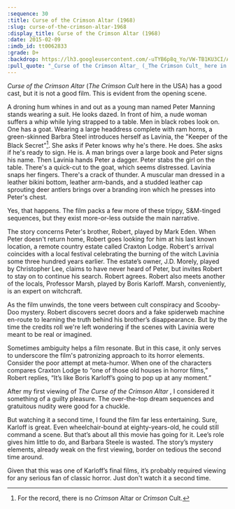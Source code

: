 ```yaml
---
:sequence: 30
:title: Curse of the Crimson Altar (1968)
:slug: curse-of-the-crimson-altar-1968
:display_title: Curse of the Crimson Altar (1968)
:date: 2015-02-09
:imdb_id: tt0062833
:grade: D+
:backdrop: https://lh3.googleusercontent.com/-uTYB6p8q_Yo/VW-TB1KU3CI/AAAAAAAACx8/yRLsLlDGiIY/w1000-rj/curse-of-the-crimson-altar-1968.png
:pull_quote: "_Curse of the Crimson Altar_ (_The Crimson Cult_ here in the USA) has a good cast, but it is not a good film."
---
```

_Curse of the Crimson Altar_ (_The Crimson Cult_ here in the USA) has a good cast, but it is not a good film. This is evident from the opening scene. 

A droning hum whines in and out as a young man named Peter Manning stands wearing a suit. He looks dazed. In front of him, a nude woman suffers a whip while lying strapped to a table. Men in black robes look on. One has a goat. Wearing a large headdress complete with ram horns, a green-skinned Barbra Steel introduces herself as Lavinia, the "Keeper of the Black Secret”[^1]. She asks if Peter knows why he's there. He does. She asks if he's ready to sign. He is. A man brings over a large book and Peter signs his name. Then Lavinia hands Peter a dagger. Peter stabs the girl on the table. There's a quick-cut to the goat, which seems distressed. Lavinia snaps her fingers. There's a crack of thunder. A muscular man dressed in a leather bikini bottom, leather arm-bands, and a studded leather cap sprouting deer antlers brings over a branding iron which he presses into Peter's chest. 

Yes, that happens. The film packs a few more of these trippy, S&M-tinged sequences, but they exist more-or-less outside the main narrative.

The story concerns Peter's brother, Robert, played by Mark Eden. When Peter doesn't return home, Robert goes looking for him at his last known location, a remote country estate called Craxton Lodge. Robert's arrival coincides with a local festival celebrating the burning of the witch Lavinia some three hundred years earlier. The estate’s owner, J.D. Morely, played by Christopher Lee, claims to have never heard of Peter, but invites Robert to stay on to continue his search. Robert agrees. Robert also meets another of the locals, Professor Marsh, played by Boris Karloff. Marsh, conveniently, is an expert on witchcraft. 

As the film unwinds, the tone veers between cult conspiracy and Scooby-Doo mystery. Robert discovers secret doors and a fake spiderweb machine en-route to learning the truth behind his brother’s disappearance. But by the time the credits roll we're left wondering if the scenes with Lavinia were meant to be real or imagined. 

Sometimes ambiguity helps a film resonate. But in this case, it only serves to underscore the film's patronizing approach to its horror elements. Consider the poor attempt at meta-humor. When one of the characters compares Craxton Lodge to “one of those old houses in horror films,” Robert replies, “It’s like Boris Karloff’s going to pop up at any moment.” 

After my first viewing of _The Curse of the Crimson Altar_ , I considered it something of a guilty pleasure. The over-the-top dream sequences and gratuitous nudity were good for a chuckle. 

But watching it a second time, I found the film far less entertaining. Sure, Karloff is great. Even wheelchair-bound at eighty-years-old, he could still command a scene. But that’s about all this movie has going for it. Lee’s role gives him little to do, and Barbara Steele is wasted. The story’s mystery elements, already weak on the first viewing, border on tedious the second time around.

Given that this was one of Karloff’s final films, it’s probably required viewing for any serious fan of classic horror. Just don't watch it a second time. 

[^1]: For the record, there is no _Crimson_ Altar or _Crimson_ Cult. 
